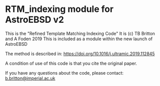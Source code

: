 # RTM_indexing module for AstroEBSD v2

This is the "Refined Template Matching Indexing Code"
It is (c) TB Britton and A Foden 2019
This is included as a module within the new launch of AstroEBSD

The method is described in:
https://doi.org/10.1016/j.ultramic.2019.112845

A condition of use of this code is that you cite the original paper.

If you have any questions about the code, please contact:
b.britton@imperial.ac.uk